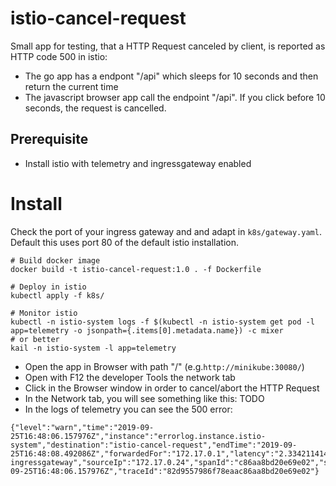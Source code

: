 # istio-cancel-request

Small app for testing, that a HTTP Request canceled by client, is reported
as HTTP code 500 in istio:

* The go app has a endpont "/api" which sleeps for 10 seconds and then return the current time
* The javascript browser app call the endpoint "/api". If you click before 10 seconds, the request is cancelled.

## Prerequisite

* Install istio with telemetry and ingressgateway enabled
  

# Install
Check the port of your ingress gateway and and adapt in `k8s/gateway.yaml`. Default this uses port 80 of the default istio installation.

```
# Build docker image
docker build -t istio-cancel-request:1.0 . -f Dockerfile

# Deploy in istio
kubectl apply -f k8s/

# Monitor istio
kubectl -n istio-system logs -f $(kubectl -n istio-system get pod -l app=telemetry -o jsonpath={.items[0].metadata.name}) -c mixer 
# or better
kail -n istio-system -l app=telemetry
```

* Open the app in Browser with path "/" (e.g.`http://minikube:30080/`)
* Open with F12 the developer Tools the network tab
* Click in the Browser window in order to cancel/abort the HTTP Request
* In the Network tab, you will see something like this: TODO
* In the logs of telemetry you can see the 500 error:
```
{"level":"warn","time":"2019-09-25T16:48:06.157976Z","instance":"errorlog.instance.istio-system","destination":"istio-cancel-request","endTime":"2019-09-25T16:48:08.492086Z","forwardedFor":"172.17.0.1","latency":"2.334211414s","parentSpanId":"","requestPath":"/api","requestSize":0,"requestTotalSize":453,"responseCode":500,"responseSize":0,"responseTotalSize":0,"source":"istio-ingressgateway","sourceIp":"172.17.0.24","spanId":"c86aa8bd20e69e02","startTime":"2019-09-25T16:48:06.157976Z","traceId":"82d9557986f78eaac86aa8bd20e69e02"}
```

